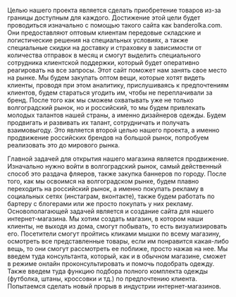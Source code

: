 Целью нашего проекта является сделать приобретение товаров из-за границы доступным для каждого. Достижение этой цели будет проводиться изначально с помощью такого сайта как banderolka.com. Они предоставляют оптовым клиентам передовые складские и логистические решения на специальных условиях, а также специальные скидки на доставку и страховку в зависимости от количества отправок в месяц и смогут выделить специального сотрудника клиентской поддержки, который будет оперативно реагировать на все запросы. Этот сайт поможет нам занять свое место на рынке. Мы будем закупать оптом вещи, которые хотят видеть клиенты, проводя при этом аналитику, прислушиваясь к предпочтениям клиентов, будем стараться  угодить им, чтобы не переплачивали за бренд. После того как мы сможем охватывать уже не только волгоградский рынок, но и российский, то мы будем привлекать молодых талантов нашей страны, а именно дизайнеров одежды. Будем продвигать и развивать их талант, сотрудничать и получать взаимовыгоду. Это является второй целью нашего проекта, а именно продвижение российских брендов на большой рынок, попробуем реализовать это до мирового рынка. 

Главной задачей для открытия нашего магазина является продвижение. Изначально нужно войти в волгоградский рынок, самый действенный способ это раздача фляеров, также закупка баннеров по городу. После того, как мы освоимся на волгоградском рынке, будем плавно переходить на российский рынок, а именно покупать рекламу в социальных сетях (инстаграм, вконтакте), также будем работать по бартеру с блогерами или же просто покупать у них рекламу. Основополагающей задачей является и создание сайта для нашего интернет-магазина. Мы хотим создать магазин, в котором наши клиенты, не выходя из дома, смогут побывать, то есть визуализировать его. Посетители смогут пройтись кликами мышки по всему магазину, осмотреть все представленные товары, если им понравится какая-либо вещь, то они смогут рассмотреть ее поближе, просто нажав на нее. Мы введем туда консультанта, который, как и в обычном магазине, сможет в режиме онлайн проконсультировать и помочь подобрать одежду. Также введем туда функцию подбора полного комплекта одежды (футболка, штаны, кроссовки и тд.) по предпочтению клиента. Попытаемся сделать новый прорыв в индустрии интернет-магазинов.
